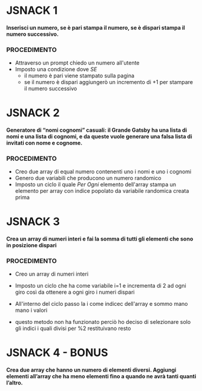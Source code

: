 # JSNACK 1

#### Inserisci un numero, se è pari stampa il numero, se è dispari stampa il numero successivo.

### PROCEDIMENTO

- Attraverso un prompt chiedo un numero all'utente 
- Imposto una condizione dove *SE* 
    - il numero è pari viene stampato sulla pagina
    - se il numero è dispari aggiungerò un incremento di +1 per stampare il numero successivo





# JSNACK 2

#### Generatore di “nomi cognomi” casuali: il Grande Gatsby ha una lista di nomi e una lista di cognomi, e da queste vuole generare una falsa lista di invitati con nome e cognome.
### PROCEDIMENTO

- Creo due array di equal numero contenenti uno i nomi e uno i cognomi 
- Genero due variabili che producono un numero randomico 
- Imposto un ciclo il quale *Per Ogni* elemento dell'array stampa un elemento per array con indice popolato da variabile randomica creata prima


# JSNACK 3

#### Crea un array di numeri interi e fai la somma di tutti gli elementi che sono in posizione dispari

### PROCEDIMENTO

- Creo un array di numeri interi 
- Imposto un ciclo che ha come variabile i=1 e incrementa di 2 ad ogni giro così da ottenere a ogni giro i numeri dispari
- All'interno del ciclo passo la i come indicec dell'array e sommo mano mano i valori

- questo metodo non ha funzionato perciò ho deciso di selezionare solo gli indici i quali divisi per %2 restituivano resto


# JSNACK 4 - BONUS

#### Crea due array che hanno un numero di elementi diversi.  Aggiungi elementi all’array che ha meno elementi fino a quando ne avrà tanti quanti l’altro.